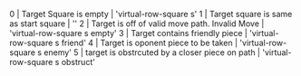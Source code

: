 0 | Target Square is empty | 'virtual-row-square s'
1 | Target square is same as start square | ''
2 | Target is off of valid move path. Invalid Move | 'virtual-row-square s empty'
3 | Target contains friendly piece | 'virtual-row-square s friend'
4 | Target is oponent piece to be taken | 'virtual-row-square s enemy'
5 | target is obstrcuted by a closer piece on path | 'virtual-row-square s obstruct'
